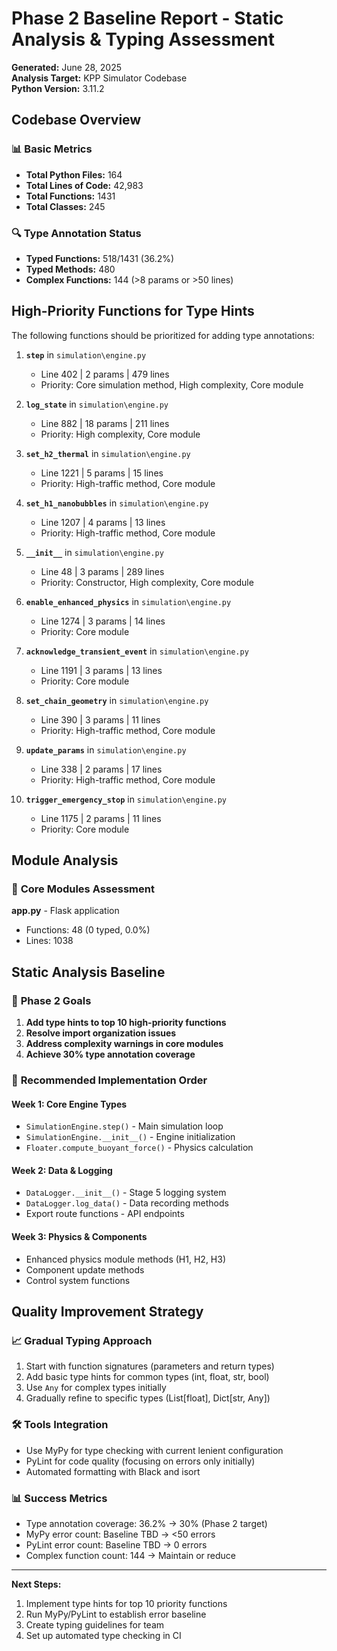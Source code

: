 # Phase 2 Baseline Report - Static Analysis & Typing Assessment

**Generated:** June 28, 2025  
**Analysis Target:** KPP Simulator Codebase  
**Python Version:** 3.11.2

## Codebase Overview

### 📊 **Basic Metrics**
- **Total Python Files:** 164
- **Total Lines of Code:** 42,983
- **Total Functions:** 1431
- **Total Classes:** 245

### 🔍 **Type Annotation Status**
- **Typed Functions:** 518/1431 (36.2%)
- **Typed Methods:** 480
- **Complex Functions:** 144 (>8 params or >50 lines)

## High-Priority Functions for Type Hints

The following functions should be prioritized for adding type annotations:

 1. **`step`** in `simulation\engine.py`
    - Line 402 | 2 params | 479 lines
    - Priority: Core simulation method, High complexity, Core module

 2. **`log_state`** in `simulation\engine.py`
    - Line 882 | 18 params | 211 lines
    - Priority: High complexity, Core module

 3. **`set_h2_thermal`** in `simulation\engine.py`
    - Line 1221 | 5 params | 15 lines
    - Priority: High-traffic method, Core module

 4. **`set_h1_nanobubbles`** in `simulation\engine.py`
    - Line 1207 | 4 params | 13 lines
    - Priority: High-traffic method, Core module

 5. **`__init__`** in `simulation\engine.py`
    - Line 48 | 3 params | 289 lines
    - Priority: Constructor, High complexity, Core module

 6. **`enable_enhanced_physics`** in `simulation\engine.py`
    - Line 1274 | 3 params | 14 lines
    - Priority: Core module

 7. **`acknowledge_transient_event`** in `simulation\engine.py`
    - Line 1191 | 3 params | 13 lines
    - Priority: Core module

 8. **`set_chain_geometry`** in `simulation\engine.py`
    - Line 390 | 3 params | 11 lines
    - Priority: High-traffic method, Core module

 9. **`update_params`** in `simulation\engine.py`
    - Line 338 | 2 params | 17 lines
    - Priority: High-traffic method, Core module

10. **`trigger_emergency_stop`** in `simulation\engine.py`
    - Line 1175 | 2 params | 11 lines
    - Priority: Core module


## Module Analysis

### 📁 **Core Modules Assessment**

**app.py** - Flask application
  - Functions: 48 (0 typed, 0.0%)
  - Lines: 1038


## Static Analysis Baseline

### 🎯 **Phase 2 Goals**
1. **Add type hints to top 10 high-priority functions**
2. **Resolve import organization issues**  
3. **Address complexity warnings in core modules**
4. **Achieve 30% type annotation coverage**

### 🔧 **Recommended Implementation Order**

#### Week 1: Core Engine Types
- `SimulationEngine.step()` - Main simulation loop
- `SimulationEngine.__init__()` - Engine initialization  
- `Floater.compute_buoyant_force()` - Physics calculation

#### Week 2: Data & Logging
- `DataLogger.__init__()` - Stage 5 logging system
- `DataLogger.log_data()` - Data recording methods
- Export route functions - API endpoints

#### Week 3: Physics & Components  
- Enhanced physics module methods (H1, H2, H3)
- Component update methods
- Control system functions

## Quality Improvement Strategy

### 📈 **Gradual Typing Approach**
1. Start with function signatures (parameters and return types)
2. Add basic type hints for common types (int, float, str, bool)
3. Use `Any` for complex types initially
4. Gradually refine to specific types (List[float], Dict[str, Any])

### 🛠️ **Tools Integration**
- Use MyPy for type checking with current lenient configuration
- PyLint for code quality (focusing on errors only initially)
- Automated formatting with Black and isort

### 📊 **Success Metrics**
- Type annotation coverage: 36.2% → 30% (Phase 2 target)
- MyPy error count: Baseline TBD → <50 errors
- PyLint error count: Baseline TBD → 0 errors
- Complex function count: 144 → Maintain or reduce

---

**Next Steps:** 
1. Implement type hints for top 10 priority functions
2. Run MyPy/PyLint to establish error baseline  
3. Create typing guidelines for team
4. Set up automated type checking in CI

